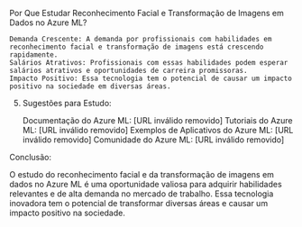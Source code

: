 
Por Que Estudar Reconhecimento Facial e Transformação de Imagens em Dados no Azure ML?

    Demanda Crescente: A demanda por profissionais com habilidades em reconhecimento facial e transformação de imagens está crescendo rapidamente.
    Salários Atrativos: Profissionais com essas habilidades podem esperar salários atrativos e oportunidades de carreira promissoras.
    Impacto Positivo: Essa tecnologia tem o potencial de causar um impacto positivo na sociedade em diversas áreas.

5. Sugestões para Estudo:

    Documentação do Azure ML: [URL inválido removido]
    Tutoriais do Azure ML: [URL inválido removido]
    Exemplos de Aplicativos do Azure ML: [URL inválido removido]
    Comunidade do Azure ML: [URL inválido removido]

Conclusão:

O estudo do reconhecimento facial e da transformação de imagens em dados no Azure ML é uma oportunidade valiosa para adquirir habilidades relevantes e de alta demanda no mercado de trabalho. Essa tecnologia inovadora tem o potencial de transformar diversas áreas e causar um impacto positivo na sociedade.
